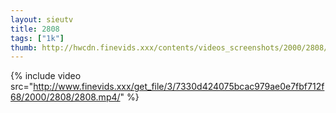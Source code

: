 ```yaml
--- 
layout: sieutv
title: 2808
tags: ["1k"]
thumb: http://hwcdn.finevids.xxx/contents/videos_screenshots/2000/2808/preview.mp4.jpg
---
```

{% include video src="http://www.finevids.xxx/get_file/3/7330d424075bcac979ae0e7fbf712f68/2000/2808/2808.mp4/" %} 
